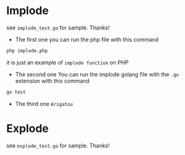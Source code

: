 # Implode
see `implode_test.go` for sample. Thanks!

* The first one
you can run the php file with this command
```bash
php implode.php
```
it is just an example of `implode function` on PHP

* The second one
You can run the implode golang file with the `.go` extension with this command
```bash
go test
```

* The third one
`Arigatou`

# Explode
see `explode_test.go` for sample. Thanks!